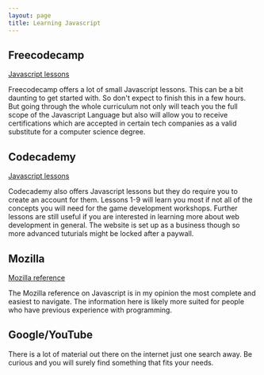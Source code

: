 ```yaml
---
layout: page
title: Learning Javascript
---
```

## Freecodecamp
[Javascript lessons](https://www.freecodecamp.org/learn/javascript-algorithms-and-data-structures/basic-javascript/)

Freecodecamp offers a lot of small Javascript lessons. This can be a bit daunting to get started with. So don't expect to finish this in a few hours. But going through the whole curriculum not only will teach you the full scope of the Javascript Language but also will allow you to receive certifications which are accepted in certain tech companies as a valid substitute for a computer science degree.

## Codecademy
[Javascript lessons](https://www.codecademy.com/learn/introduction-to-javascript)

Codecademy also offers Javascript lessons but they do require you to create an account for them. Lessons 1-9 will learn you most if not all of the concepts you will need for the game development workshops. Further lessons are still useful if you are interested in learning more about web development in general. The website is set up as a business though so more advanced tuturials might be locked after a paywall.

## Mozilla
[Mozilla reference](https://developer.mozilla.org/en-US/docs/Learn/Getting_started_with_the_web/JavaScript_basics)

The Mozilla reference on Javascript is in my opinion the most complete and easiest to navigate. The information here is likely more suited for people who have previous experience with programming.

## Google/YouTube
There is a lot of material out there on the internet just one search away. Be curious and you will surely find something that fits your needs.